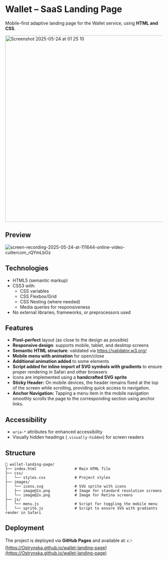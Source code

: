 # Wallet – SaaS Landing Page

Mobile-first adaptive landing page for the Wallet service, using **HTML and CSS**.

<img width="595" alt="Screenshot 2025-05-24 at 01 25 10" src="https://github.com/user-attachments/assets/d3285c25-f9fe-4db5-99ad-80accfa24102" />

## Preview

![screen-recording-2025-05-24-at-111644-online-video-cuttercom_rQYmLbOz](https://github.com/user-attachments/assets/211e78b5-1830-4c98-86b1-dbf64fa3e00f)

## Technologies

- HTML5 (semantic markup)
- CSS3 with:
  - CSS variables
  - CSS Flexbox/Grid
  - CSS Nesting (where needed)
  - Media queries for responsiveness
- No external libraries, frameworks, or preprocessors used

## Features

- **Pixel-perfect** layout (as close to the design as possible)
- **Responsive design**: supports mobile, tablet, and desktop screens
- **Semantic HTML structure**: validated via https://validator.w3.org/
- **Mobile menu with animation** for open/close
- **Additional animation added** to some elements
- **Script added for inline import of SVG symbols with gradients** to ensure proper rendering in Safari and other browsers
- Icons are implemented using a **handcrafted SVG sprite**
- **Sticky Header:** On mobile devices, the header remains fixed at the top of the screen while scrolling, providing quick access to navigation.
- **Anchor Navigation:** Tapping a menu item in the mobile navigation smoothly scrolls the page to the corresponding section using anchor links.

## Accessibility

- `aria-*` attributes for enhanced accessibility
- Visually hidden headings (`.visually-hidden`) for screen readers

## Structure

```
📁 wallet-landing-page/
├── index.html                 # Main HTML file
├── css/
│   └── styles.css             # Project styles
├── images/
│   └── icons.svg              # SVG sprite with icons
│   ├── image@1x.png           # Image for standard resolution screens
│   └── image@2x.png           # Image for Retina screens
├── js/
│   └── menu.js                # Script for toggling the mobile menu
│   └── sprite.js              # Script to ensure SVG with gradients render in Safari
```

## Deployment

The project is deployed via **GitHub Pages** and available at:
👉 [https://Ostrynska.github.io/wallet-landing-page](https://Ostrynska.github.io/wallet-landing-page)
